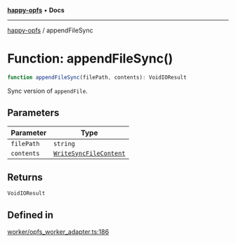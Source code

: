 [**happy-opfs**](../README.md) • **Docs**

***

[happy-opfs](../README.md) / appendFileSync

# Function: appendFileSync()

```ts
function appendFileSync(filePath, contents): VoidIOResult
```

Sync version of `appendFile`.

## Parameters

| Parameter | Type |
| ------ | ------ |
| `filePath` | `string` |
| `contents` | [`WriteSyncFileContent`](../type-aliases/WriteSyncFileContent.md) |

## Returns

`VoidIOResult`

## Defined in

[worker/opfs\_worker\_adapter.ts:186](https://github.com/JiangJie/happy-opfs/blob/a4847fb43bf2d37df760679e172324cb91fbf2ca/src/worker/opfs_worker_adapter.ts#L186)
